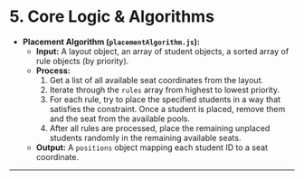 # 5. Core Logic & Algorithms

- **Placement Algorithm (`placementAlgorithm.js`):**
  - **Input:** A layout object, an array of student objects, a sorted array of rule objects (by priority).
  - **Process:**
    1.  Get a list of all available seat coordinates from the layout.
    2.  Iterate through the `rules` array from highest to lowest priority.
    3.  For each rule, try to place the specified students in a way that satisfies the constraint. Once a student is placed, remove them and the seat from the available pools.
    4.  After all rules are processed, place the remaining unplaced students randomly in the remaining available seats.
  - **Output:** A `positions` object mapping each student ID to a seat coordinate.

---
